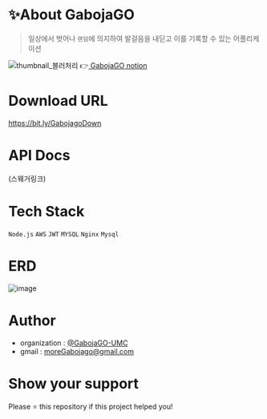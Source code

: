 # ✨About GabojaGO

> 일상에서 벗어나 ```랜덤```에 의지하여 발걸음을 내딛고 이를 기록할 수 있는 어플리케이션

![thumbnail_블러처리](https://user-images.githubusercontent.com/87413634/161949401-f500469c-ff35-4cf1-88c9-85226991e16e.jpg)
:point_right:[ GabojaGO notion ](https://bit.ly/Gabojago)

# Download URL
[ https://bit.ly/GabojagoDown ](https://bit.ly/GabojagoDown)

# API Docs
(스웨거링크)


# Tech Stack
```Node.js``` ```AWS``` ```JWT``` ```MYSQL``` ```Nginx``` ```Mysql``` 


# ERD
![image](https://user-images.githubusercontent.com/87413634/161952509-17de07ec-c5d8-4dfa-8889-9721c6b9814a.png)


# Author
+ organization : [ @GabojaGO-UMC ](https://github.com/GabojaGO-UMC)
+ gmail : moreGabojago@gmail.com

# Show your support
Please ⭐️ this repository if this project helped you!
